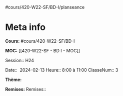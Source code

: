#cours/420-W22-SF/BD-I/planseance

# Meta info
**Cours:** #cours/420-W22-SF/BD-I

**MOC:** [[420-W22-SF - BD I - MOC]]

Session:: H24

Date::  2024-02-13
Heure:: 8:00 à 11:00
ClasseNum:: 3


**Thème:**


**Remises:**
Remises:: 